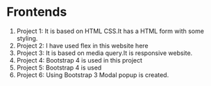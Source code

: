 # Frontends

1. Project 1: It is based on HTML CSS.It has a HTML form with some styling.
2. Project 2: I have used flex in this website here
3. Project 3: It is based on media query.It is responsive website.
4. Project 4: Bootstrap 4 is used in this project
5. Project 5: Bootstrap 4 is used
6. Project 6: Using Bootstrap 3 Modal popup is created.



